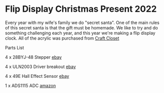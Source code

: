 # Flip Display Christmas Present 2022

Every year with my wife's family we do "secret santa". One of the main rules of this secret santa is that the gift must 
be homemade. We like to try and do something challenging each year, and this year we're making a flip display clock. All 
of the acrylic was purchased from [Craft Closet](https://craftcloset.com)

Parts List

4 x 28BYJ-48 Stepper [ebay](https://www.ebay.com/itm/201320833908)

4 x ULN2003 Driver breakout [ebay](https://www.ebay.com/itm/400985468723)

4 x 49E Hall Effect Sensor [ebay](https://www.ebay.com/itm/253056677713)

1 x ADS1115 ADC [amazon](https://www.amazon.com/dp/B082QX1RDV)

